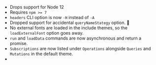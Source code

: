 - Drops support for Node 12
- Requires `npm >= 7`
- `headers` CLI option is now `-H` instead of `-A`
- Dropped support for accidental `queryNameStategy` option. 🤦
- No external fonts are loaded in the include themes, so the `loadExternalFont` option goes away.
- `run` and `loadData` commands are now asynchronous and return a promise.
- `Subscriptions` are now listed under `Operations` alongside `Queries` and `Mutations` in the default theme.
- 